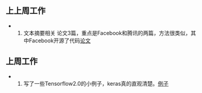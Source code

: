 ## 上上周工作
+ 1. 文本摘要相关
论文3篇，重点是Facebook和腾讯的两篇，方法很类似，其中Facebook开源了代码[论文](https://github.com/luckyqsz/BCRC-ASAGroup/tree/master/Xiangwei%20Jia/Paper/%E6%96%87%E6%9C%AC%E7%94%9F%E6%88%90)

## 上周工作
+ 1. 写了一些Tensorflow2.0的小例子，keras真的直观清楚。[例子](https://github.com/luckyqsz/BCRC-ASAGroup/tree/master/Xiangwei%20Jia/TF2.0)
